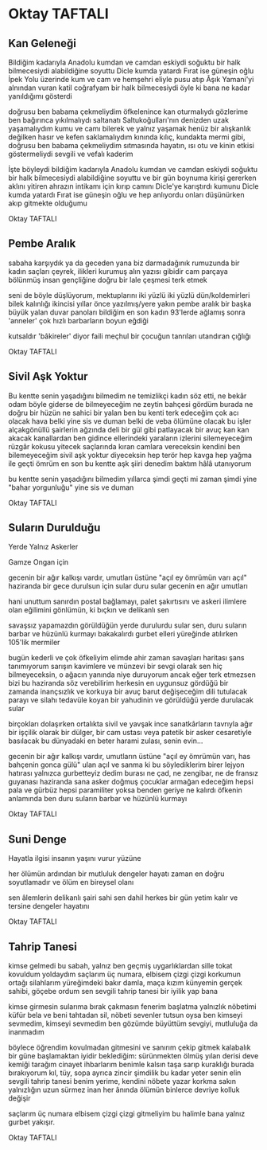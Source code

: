 # Oktay TAFTALI

## Kan Geleneği

Bildiğim kadarıyla Anadolu kumdan ve camdan eskiydi
soğuktu
		bir halk bilmecesiydi
			alabildiğine soyuttu
Dicle kumda yatardı Fırat ise güneşin oğlu
İpek Yolu üzerinde kum ve cam
ve hemşehri eliyle pusu atıp Âşık Yamani'yi alnından vuran
katil coğrafyam
bir halk bilmecesiydi
			öyle ki
bana ne kadar yanıldığımı gösterdi

doğrusu ben babama çekmeliydim
öfkelenince kan oturmalıydı gözlerime
ben bağırınca yıkılmalıydı saltanatı Saltukoğulları'nın
denizden uzak yaşamalıydım kumu ve camı bilerek
ve yalnız yaşamak henüz bir alışkanlık değilken
hasır ve kefen saklamalıydım
kınında kılıç, kundakta mermi gibi,
doğrusu ben babama çekmeliydim
sıtmasında hayatın, ısı otu ve kinin
etkisi göstermeliydi sevgili ve vefalı kaderim

İşte böyleydi
bildiğim kadarıyla Anadolu kumdan ve camdan eskiydi
soğuktu
		bir halk bilmecesiydi
			alabildiğine soyuttu
ve bir gün
boynuma kirişi gererken aklını yitiren ahrazın
intikamı için kırıp camını
			Dicle'ye karıştırdı kumunu
Dicle kumda yatardı Fırat ise güneşin oğlu
ve hep anlıyordu
		onları düşünürken akıp gitmekte olduğumu

Oktay TAFTALI

## Pembe Aralık

sabaha karşıydık
		ya da geceden yana biz
darmadağınık rumuzunda bir kadın
saçları çeyrek, ilikleri kurumuş
alın yazısı gibidir cam parçaya bölünmüş insan
gençliğine doğru bir lale çeşmesi
				terk etmek

seni de böyle düşlüyorum, mektuplarını iki yüzlü
iki yüzlü dün/koldemirleri bilek kalınlığı
ikincisi yıllar önce yazılmış/yere yakın pembe aralık
bir başka büyük yalan
			duvar panoları
bildiğim en son kadın 93'lerde ağlamış
sonra 'anneler'
çok hızlı barbarların boyun eğdiği

kutsaldır 'bâkireler' diyor
faili meçhul bir çocuğun
			tanrıları utandıran çığlığı

Oktay TAFTALI

## Sivil Aşk Yoktur

Bu kentte senin yaşadığını bilmedim
ne temizlikçi kadın söz etti, ne bekâr odam
		böyle giderse de bilmeyeceğim
ne zeytin bahçesi gördüm burada
ne doğru bir hüzün ne sahici bir yalan
		ben bu kenti terk edeceğim
çok acı olacak hava
belki yine sis ve duman
			belki de veba
ölümüne olacak bu işler
alçakgönüllü şairlerin ağzında deli bir gül gibi patlayacak
						bir avuç kan
kan akacak kanallardan
			ben gidince
ellerindeki yaraların izlerini silemeyeceğim
rüzgâr kokusu yitecek saçlarında kıran
camlara vereceksin kendini
			ben bilemeyeceğim
sivil aşk yoktur diyeceksin
			hep terör hep kavga
hep yağma ile geçti ömrüm
en son bu kentte aşk şiiri denedim
baktım hâlâ utanıyorum

bu kentte senin yaşadığını bilmedim yıllarca
şimdi geçti mi zaman
şimdi yine "bahar yorgunluğu"
			yine sis ve duman

Oktay TAFTALI

## Suların Durulduğu
  Yerde Yalnız Askerler

Gamze Ongan için

gecenin bir ağır kalkışı vardır, umutları üstüne
"açıl ey ömrümün varı açıl"
haziranda bir gece durulsun için sular
			duru sular gecenin en ağır umutları

hani unuttum sanırdın postal bağlamayı, palet şakırtısını
		ve askeri ilimlere olan eğilimini gönlümün,
				ki bıçkın ve delikanlı sen

savaşsız yapamazdın
			görüldüğün yerde durulurdu sular
sen, duru suların barbar ve hüzünlü kurmayı
bakakalırdı gurbet elleri
			yüreğinde atılırken 105'lik mermiler

bugün kederli ve çok öfkeliyim
		elimde ahir zaman savaşları haritası
		şans tanımıyorum sarışın kavimlere
ve münzevi bir sevgi olarak sen
		hiç bilmeyeceksin, o ağacın yanında niye duruyorum
ancak eğer terk etmezsen bizi bu haziranda
söz verebilirim
herkesin en uygunsuz gördüğü bir zamanda
inançsızlık ve korkuya bir avuç barut değişeceğim
dili tutulacak parayı ve silahı tedavüle koyan bir yahudinin
ve görüldüğü yerde durulacak sular

birçokları dolaşırken ortalıkta sivil ve yavşak
ince sanatkârların tavrıyla ağır bir işçilik olarak
bir dülger, bir cam ustası
		veya patetik bir asker cesaretiyle basılacak
	bu dünyadaki en beter harami zulası, senin evin...

gecenin bir ağır kalkışı vardır, umutların üstüne
"açıl ey ömrümün varı, has bahçenin gonca gülü" ulan açıl
ve sanma ki bu söylediklerim birer lejyon hatırası
yalnızca gurbetteyiz dedim
		burası ne çad, ne zengibar, ne de fransız guyanası
haziranda sana asker doğmuş çocuklar armağan edeceğim
hepsi pala ve gürbüz
		hepsi paramiliter
yoksa benden geriye ne kalırdı öfkenin anlamında
			ben duru suların
				barbar ve hüzünlü kurmayı

Oktay TAFTALI

## Suni Denge

Hayatla ilgisi insanın
		yaşını vurur yüzüne

her ölümün ardından bir mutluluk dengeler hayatı
zaman en doğru soyutlamadır
		ve ölüm en bireysel olanı

sen âlemlerin delikanlı şairi
			sahi sen dahil
herkes bir gün yetim kalır
		ve tersine dengeler hayatını

Oktay TAFTALI

## Tahrip Tanesi

kimse gelmedi bu sabah, yalnız ben
geçmiş uygarlıklardan sille tokat kovuldum
yoldaydım
saçlarım üç numara, elbisem çizgi çizgi
korkumun ortağı silahlarım
yüreğimdeki bakır damla, maça kızım
künyemin gerçek sahibi, göçebe ordum
sen sevgili tahrip tanesi
			bir iyilik yap bana

kimse girmesin sularıma bırak çakmasın fenerim
başlatma yalnızlık nöbetimi küfür bela
ve beni tahtadan sil, nöbeti sevenler tutsun
oysa ben kimseyi sevmedim, kimseyi sevmedim ben
gözümde büyüttüm sevgiyi, mutluluğa da inanmadım


böylece öğrendim kovulmadan gitmesini
ve sanırım çekip gitmek
kalabalık bir güne başlamaktan iyidir
beklediğim: sürünmekten ölmüş yılan derisi
deve kemiği tarağım
cinayet ihbarlarım benimle kalsın
taşa sarıp kuraklığı burada bırakıyorum
kıl, tüy, sopa
ayrıca zincir
şimdilik bu kadar yeter
senin elin sevgili tahrip tanesi
benim yerime, kendini nöbete yazar
korkma sakın yalnızlığın uzun sürmez
inan her ânında ölümün
binlerce devriye kolluk değişir

saçlarım üç numara elbisem çizgi çizgi
gitmeliyim
bu halimle bana yalnız gurbet yakışır.

Oktay TAFTALI